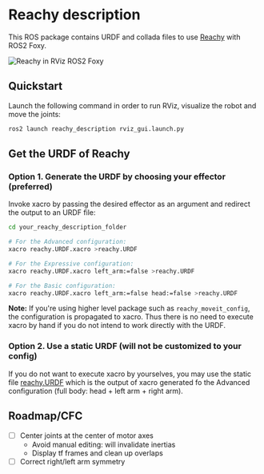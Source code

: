 # Reachy description

This ROS package contains URDF and collada files to use [Reachy](https://pollen-robotics.com) with ROS2 Foxy.

![Reachy in RViz ROS2 Foxy](./img/reachy_urdf_rviz.png)

## Quickstart

Launch the following command in order to run RViz, visualize the robot and move the joints:
```bash
ros2 launch reachy_description rviz_gui.launch.py
```


## Get the URDF of Reachy
### Option 1. Generate the URDF by choosing your effector (preferred)

Invoke xacro by passing the desired effector as an argument and redirect the output to an URDF file:
```bash
cd your_reachy_description_folder

# For the Advanced configuration:
xacro reachy.URDF.xacro >reachy.URDF

# For the Expressive configuration:
xacro reachy.URDF.xacro left_arm:=false >reachy.URDF

# For the Basic configuration:
xacro reachy.URDF.xacro left_arm:=false head:=false >reachy.URDF
```

**Note:** If you're using higher level package such as `reachy_moveit_config`, the configuration is propagated to xacro. Thus there is no need to execute xacro by hand if you do not intend to work directly with the URDF.

### Option 2. Use a static URDF (will not be customized to your config)

If you do not want to execute xacro by yourselves, you may use the static file [reachy.URDF](./reachy.URDF) which is the output of xacro generated fo the Advanced configuration (full body: head + left arm + right arm).

## Roadmap/CFC
* [ ] Center joints at the center of motor axes
  * Avoid manual editing: will invalidate inertias
  * Display tf frames and clean up overlaps
* [ ] Correct right/left arm symmetry
